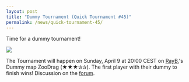 ```yaml
---
layout: post
title: "Dummy Tournament (Quick Tournament #45)"
permalink: /news/quick-tournament-45/
---
```


Time for a dummy tournament!

[<img class="demo" src="/ZooDrag.png" />](//forum.ddnet.org/viewtopic.php?f=33&t=5096)

The Tournament will happen on Sunday, April 9 at 20:00 CEST on [RayB.](/mappers/RayB-46-/)'s Dummy map ZooDrag (★★★✰✰). The first player with their dummy to finish wins! Discussion on the [forum](//forum.ddnet.org/viewtopic.php?f=33&t=5096).
